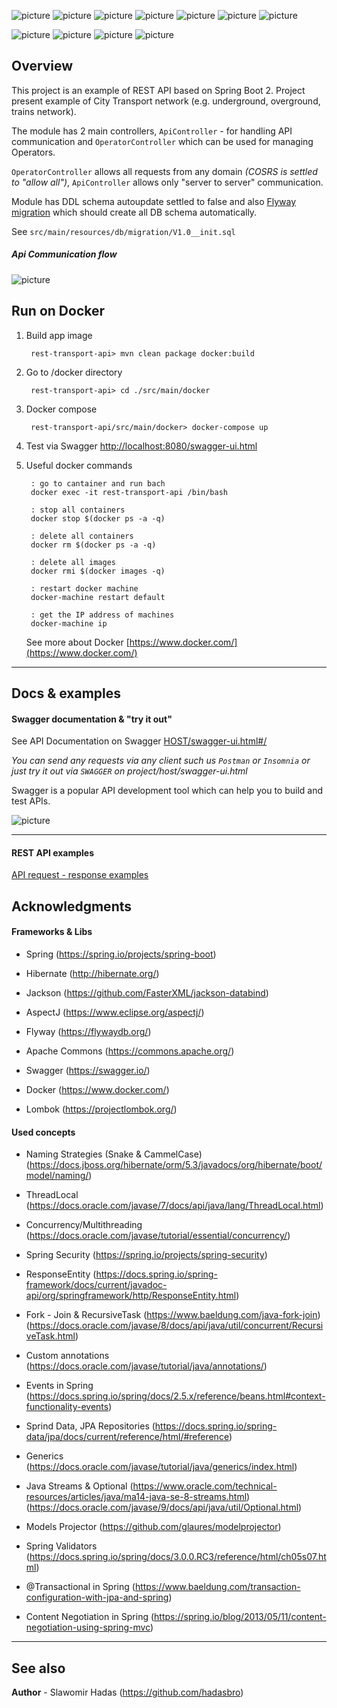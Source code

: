 ![picture](https://img.shields.io/badge/Java-11.0.1-green)
![picture](https://img.shields.io/badge/Spring%20Boot-2.1.1-green)
![picture](https://img.shields.io/badge/Flyway-5.2.4-green.svg)
![picture](https://img.shields.io/badge/Lombok-1.18.2-green.svg)
![picture](https://img.shields.io/badge/Jackson-2.9.8-green.svg)
![picture](https://img.shields.io/badge/Amache%20Commons-3.3.2-green)
![picture](https://img.shields.io/badge/aspectj-1.9.2-%23FF453C.svg)

![picture](https://img.shields.io/badge/REST-API-blueviolet)
![picture](https://img.shields.io/badge/Hibernate-5.3.7-blue.svg)
![picture](https://img.shields.io/badge/Docker-2-blue)
![picture](https://img.shields.io/badge/Swagger-2-blue)

## Overview

This project is an example of REST API based on Spring Boot 2. Project present example of City Transport network (e.g. underground, overground, trains network). 
 
The module has 2 main controllers, `ApiController` - for handling API communication 
and `OperatorController` which can be used for managing Operators.

`OperatorController` allows all requests from any domain _(COSRS is settled to "allow all")_, 
`ApiController` allows only "server to server" communication.

Module has DDL schema autoupdate settled to false and also 
[Flyway migration](https://flywaydb.org/) which should create all DB schema automatically.

See `src/main/resources/db/migration/V1.0__init.sql`

##### Api Communication flow
![picture](files/chart-underground-api.png)

## Run on Docker

1. Build app image    

        rest-transport-api> mvn clean package docker:build

2. Go to /docker directory

        rest-transport-api> cd ./src/main/docker

3. Docker compose

        rest-transport-api/src/main/docker> docker-compose up

4. Test via Swagger [http://localhost:8080/swagger-ui.html](http://localhost:8080/swagger-ui.html)
    
5. Useful docker commands

        : go to cantainer and run bach
        docker exec -it rest-transport-api /bin/bash
        
        : stop all containers
        docker stop $(docker ps -a -q)
        
        : delete all containers
        docker rm $(docker ps -a -q)
        
        : delete all images 
        docker rmi $(docker images -q)
        
        : restart docker machine
        docker-machine restart default
        
        : get the IP address of machines
        docker-machine ip
        
    See more about Docker [https://www.docker.com/](https://www.docker.com/)

---

## Docs & examples
    
#### Swagger documentation & "try it out"

See API Documentation on Swagger [HOST/swagger-ui.html#/](http://localhost/swagger-ui.html#/)

*You can send any requests via any client such us `Postman` or `Insomnia` or just try it out 
via `SWAGGER` on project/host/swagger-ui.html*

Swagger is a popular API development tool which can help you to build and test APIs.

![picture](files/swagger.png)

---

#### REST API examples
[API request - response examples](api-json.md)


## Acknowledgments

#### Frameworks & Libs 

+ Spring (https://spring.io/projects/spring-boot)

+ Hibernate (http://hibernate.org/)

+ Jackson (https://github.com/FasterXML/jackson-databind)

+ AspectJ (https://www.eclipse.org/aspectj/)

+ Flyway (https://flywaydb.org/)

+ Apache Commons (https://commons.apache.org/)

+ Swagger (https://swagger.io/)

+ Docker (https://www.docker.com/)

+ Lombok (https://projectlombok.org/)

#### Used concepts

+ Naming Strategies (Snake & CammelCase) (https://docs.jboss.org/hibernate/orm/5.3/javadocs/org/hibernate/boot/model/naming/)

+ ThreadLocal (https://docs.oracle.com/javase/7/docs/api/java/lang/ThreadLocal.html)

+ Concurrency/Multithreading (https://docs.oracle.com/javase/tutorial/essential/concurrency/)

+ Spring Security (https://spring.io/projects/spring-security)

+ ResponseEntity (https://docs.spring.io/spring-framework/docs/current/javadoc-api/org/springframework/http/ResponseEntity.html)

+ Fork - Join & RecursiveTask (https://www.baeldung.com/java-fork-join) (https://docs.oracle.com/javase/8/docs/api/java/util/concurrent/RecursiveTask.html)

+ Custom annotations (https://docs.oracle.com/javase/tutorial/java/annotations/)

+ Events in Spring (https://docs.spring.io/spring/docs/2.5.x/reference/beans.html#context-functionality-events)

+ Sprind Data, JPA Repositories (https://docs.spring.io/spring-data/jpa/docs/current/reference/html/#reference)

+ Generics (https://docs.oracle.com/javase/tutorial/java/generics/index.html)

+ Java Streams & Optional (https://www.oracle.com/technical-resources/articles/java/ma14-java-se-8-streams.html) (https://docs.oracle.com/javase/9/docs/api/java/util/Optional.html)

+ Models Projector (https://github.com/glaures/modelprojector)

+ Spring Validators (https://docs.spring.io/spring/docs/3.0.0.RC3/reference/html/ch05s07.html)

+ @Transactional in Spring (https://www.baeldung.com/transaction-configuration-with-jpa-and-spring)

+ Content Negotiation in Spring (https://spring.io/blog/2013/05/11/content-negotiation-using-spring-mvc)

---

## See also

**Author** - Slawomir Hadas (https://github.com/hadasbro)

